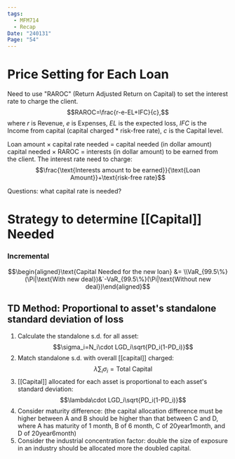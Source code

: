 ```yaml
---
tags:
  - MFM714
  - Recap
Date: "240131"
Page: "54"
---
```

# Price Setting for Each Loan
Need to use "RAROC" (Return Adjusted Return on Capital) to set the interest rate to charge the client.
$$RAROC=\frac{r-e-EL+IFC}{c},$$ where $r$ is $\text{Revenue}$,  $e$ is Expenses, $EL$ is the expected loss, $IFC$ is the Income from capital (capital charged * risk-free rate), $c$ is the Capital level.

Loan amount $\times$ capital rate needed $=$ capital needed (in dollar amount)
capital needed $\times$ RAROC = interests (in dollar amount) to be earned from the client.
The interest rate need to charge: $$\frac{\text{Interests amount to be earned}}{\text{Loan Amount}}+\text{risk-free rate}$$

Questions: what capital rate is needed? 

# Strategy to determine [[Capital]] Needed
### Incremental
$$\begin{aligned}\text{Capital Needed for the new loan} &= \\VaR_{99.5\%}(\Pi|\text{With new deal})&`-VaR_{99.5\%}(\Pi|\text{Without new deal})\end{aligned}$$
## TD Method: Proportional to asset's standalone standard deviation of loss
1. Calculate the standalone s.d. for all asset: $$\sigma_i=N_i\cdot LGD_i\sqrt{PD_i(1-PD_i)}$$
2. Match standalone s.d. with overall [[capital]] charged:$$\lambda\sum_{i}\sigma_i=\text{Total Capital}$$
3. [[Capital]] allocated for each asset is proportional to each asset's standard deviation: $$\lambda\cdot LGD_i\sqrt{PD_i(1-PD_i)}$$
4. Consider maturity difference: (the capital allocation difference must be higher between A and B should be higher than that between C and D, where A has maturity of 1 month, B of 6 month, C of 20year1month, and D of 20year6month)
5. Consider the industrial concentration factor: double the size of exposure in an industry should be allocated more the doubled capital.
